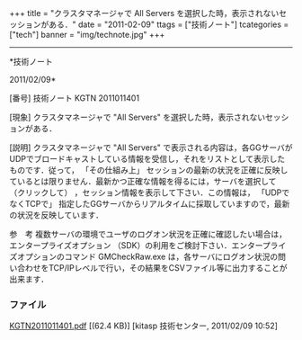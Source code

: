 ﻿+++
title = "クラスタマネージャで All Servers を選択した時，表示されないセッションがある．"
date = "2011-02-09"
ttags = ["技術ノート"]
tcategories = ["tech"]
banner = "img/technote.jpg"
+++

-----------------------------------------------------------------------------------------------------------------------------

*技術ノート

2011/02/09*


[番号]
技術ノート KGTN 2011011401

[現象]
クラスタマネージャで "All Servers"
を選択した時，表示されないセッションがある．

[説明]
クラスタマネージャで "All Servers"
で表示される内容は，各GGサーバがUDPでブロードキャストしている情報を受信し，それをリストとして表示したものです．従って，
「その仕組み上」
セッションの最新の状況を正確に反映しているとは限りません．最新かつ正確な情報を得るには，サーバを選択して
（クリックして） ，セッション情報を表示して下さい．この情報は，
「UDPでなくTCPで」
指定したGGサーバからリアルタイムに採取していますので，最新の状況を反映しています．

参　考
複数サーバの環境でユーザのログオン状況を正確に確認したい場合は，エンタープライズオプション
（SDK）の利用をご検討下さい．エンタープライズオプションのコマンド
GMCheckRaw.exe
は，各サーバにログオン状況の問い合わせをTCP/IPレベルで行い，その結果をCSVファイル等に出力することが出来ます．


### ファイル





[KGTN2011011401.pdf](http://techreport.kitasp.net/attachments/download/449/KGTN2011011401.pdf)
 [(62.4 KB)] [kitasp 技術センター, 2011/02/09
10:52]
